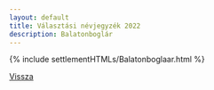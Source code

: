 ```yaml
---
layout: default
title: Választási névjegyzék 2022
description: Balatonboglár
---
```


{% include settlementHTMLs/Balatonboglaar.html %}

[Vissza](../)